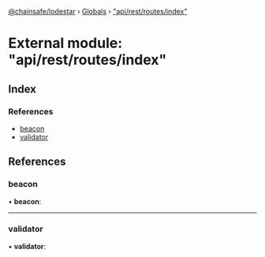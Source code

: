 [@chainsafe/lodestar](../README.md) › [Globals](../globals.md) › ["api/rest/routes/index"](_api_rest_routes_index_.md)

# External module: "api/rest/routes/index"

## Index

### References

* [beacon](_api_rest_routes_index_.md#beacon)
* [validator](_api_rest_routes_index_.md#validator)

## References

###  beacon

• **beacon**:

___

###  validator

• **validator**:
